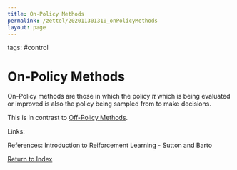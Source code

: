 ```yaml
---
title: On-Policy Methods
permalink: /zettel/202011301310_onPolicyMethods
layout: page
---
```

tags: #control

# On-Policy Methods

On-Policy methods are those in which the policy $\pi$ which is being evaluated or improved is also the policy 
being sampled from to make decisions. 

This is in contrast to [Off-Policy Methods](202011301312_offPolicyMethods).

Links: 

References: Introduction to Reiforcement Learning - Sutton and Barto

[Return to Index](index)